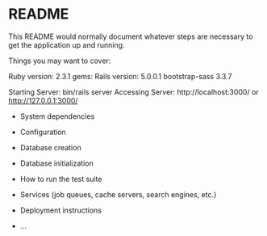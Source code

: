 # README

This README would normally document whatever steps are necessary to get the
application up and running.

Things you may want to cover:

Ruby version: 2.3.1
gems:
Rails version: 5.0.0.1
bootstrap-sass 3.3.7

Starting Server:
bin/rails server
Accessing Server:
http://localhost:3000/
or
http://127.0.0.1:3000/

* System dependencies

* Configuration

* Database creation

* Database initialization

* How to run the test suite

* Services (job queues, cache servers, search engines, etc.)

* Deployment instructions

* ...

